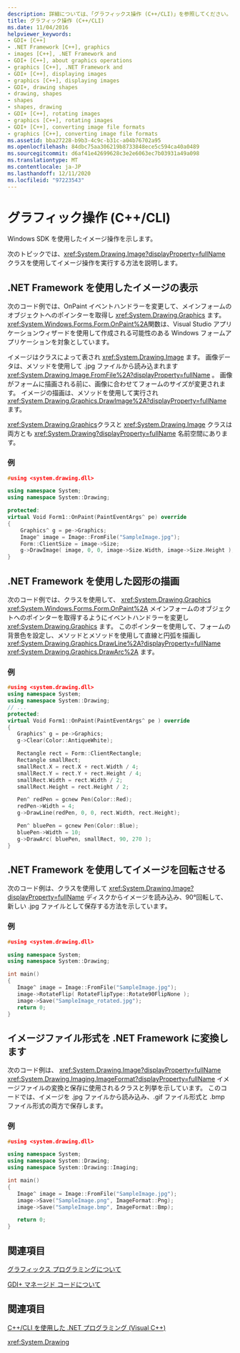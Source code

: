 ```yaml
---
description: 詳細については、「グラフィックス操作 (C++/CLI)」を参照してください。
title: グラフィック操作 (C++/CLI)
ms.date: 11/04/2016
helpviewer_keywords:
- GDI+ [C++]
- .NET Framework [C++], graphics
- images [C++], .NET Framework and
- GDI+ [C++], about graphics operations
- graphics [C++], .NET Framework and
- GDI+ [C++], displaying images
- graphics [C++], displaying images
- GDI+, drawing shapes
- drawing, shapes
- shapes
- shapes, drawing
- GDI+ [C++], rotating images
- graphics [C++], rotating images
- GDI+ [C++], converting image file formats
- graphics [C++], converting image file formats
ms.assetid: bba27228-b9b3-4c9c-b31c-a04b76702a95
ms.openlocfilehash: 84dbc75aa306219b8733848ece5c594ca40a0489
ms.sourcegitcommit: d6af41e42699628c3e2e6063ec7b03931a49a098
ms.translationtype: MT
ms.contentlocale: ja-JP
ms.lasthandoff: 12/11/2020
ms.locfileid: "97223543"
---
```

# <a name="graphics-operations-ccli"></a>グラフィック操作 (C++/CLI)

Windows SDK を使用したイメージ操作を示します。

次のトピックでは、<xref:System.Drawing.Image?displayProperty=fullName> クラスを使用してイメージ操作を実行する方法を説明します。

## <a name="display-images-with-the-net-framework"></a><a name="display"></a> .NET Framework を使用したイメージの表示

次のコード例では、OnPaint イベントハンドラーを変更して、メインフォームのオブジェクトへのポインターを取得し <xref:System.Drawing.Graphics> ます。 <xref:System.Windows.Forms.Form.OnPaint%2A>関数は、Visual Studio アプリケーションウィザードを使用して作成される可能性のある Windows フォームアプリケーションを対象としています。

イメージはクラスによって表され <xref:System.Drawing.Image> ます。 画像データは、メソッドを使用して .jpg ファイルから読み込まれます <xref:System.Drawing.Image.FromFile%2A?displayProperty=fullName> 。 画像がフォームに描画される前に、画像に合わせてフォームのサイズが変更されます。 イメージの描画は、メソッドを使用して実行され <xref:System.Drawing.Graphics.DrawImage%2A?displayProperty=fullName> ます。

<xref:System.Drawing.Graphics>クラスと <xref:System.Drawing.Image> クラスは両方とも <xref:System.Drawing?displayProperty=fullName> 名前空間にあります。

### <a name="example"></a>例

```cpp
#using <system.drawing.dll>

using namespace System;
using namespace System::Drawing;

protected:
virtual Void Form1::OnPaint(PaintEventArgs^ pe) override
{
    Graphics^ g = pe->Graphics;
    Image^ image = Image::FromFile("SampleImage.jpg");
    Form::ClientSize = image->Size;
    g->DrawImage( image, 0, 0, image->Size.Width, image->Size.Height );
}
```

## <a name="draw-shapes-with-the-net-framework"></a><a name="draw"></a> .NET Framework を使用した図形の描画

次のコード例では、クラスを使用して、 <xref:System.Drawing.Graphics> <xref:System.Windows.Forms.Form.OnPaint%2A> メインフォームのオブジェクトへのポインターを取得するようにイベントハンドラーを変更し <xref:System.Drawing.Graphics> ます。 このポインターを使用して、フォームの背景色を設定し、メソッドとメソッドを使用して直線と円弧を描画し <xref:System.Drawing.Graphics.DrawLine%2A?displayProperty=fullName> <xref:System.Drawing.Graphics.DrawArc%2A> ます。

### <a name="example"></a>例

```cpp
#using <system.drawing.dll>
using namespace System;
using namespace System::Drawing;
// ...
protected:
virtual Void Form1::OnPaint(PaintEventArgs^ pe ) override
{
   Graphics^ g = pe->Graphics;
   g->Clear(Color::AntiqueWhite);

   Rectangle rect = Form::ClientRectangle;
   Rectangle smallRect;
   smallRect.X = rect.X + rect.Width / 4;
   smallRect.Y = rect.Y + rect.Height / 4;
   smallRect.Width = rect.Width / 2;
   smallRect.Height = rect.Height / 2;

   Pen^ redPen = gcnew Pen(Color::Red);
   redPen->Width = 4;
   g->DrawLine(redPen, 0, 0, rect.Width, rect.Height);

   Pen^ bluePen = gcnew Pen(Color::Blue);
   bluePen->Width = 10;
   g->DrawArc( bluePen, smallRect, 90, 270 );
}
```

## <a name="rotate-images-with-the-net-framework"></a><a name="rotate"></a> .NET Framework を使用してイメージを回転させる

次のコード例は、クラスを使用して <xref:System.Drawing.Image?displayProperty=fullName> ディスクからイメージを読み込み、90°回転して、新しい .jpg ファイルとして保存する方法を示しています。

### <a name="example"></a>例

```cpp
#using <system.drawing.dll>

using namespace System;
using namespace System::Drawing;

int main()
{
   Image^ image = Image::FromFile("SampleImage.jpg");
   image->RotateFlip( RotateFlipType::Rotate90FlipNone );
   image->Save("SampleImage_rotated.jpg");
   return 0;
}
```

## <a name="convert-image-file-formats-with-the-net-framework"></a><a name="convert"></a> イメージファイル形式を .NET Framework に変換します

次のコード例は、 <xref:System.Drawing.Image?displayProperty=fullName> <xref:System.Drawing.Imaging.ImageFormat?displayProperty=fullName> イメージファイルの変換と保存に使用されるクラスと列挙を示しています。 このコードでは、イメージを .jpg ファイルから読み込み、.gif ファイル形式と .bmp ファイル形式の両方で保存します。

### <a name="example"></a>例

```cpp
#using <system.drawing.dll>

using namespace System;
using namespace System::Drawing;
using namespace System::Drawing::Imaging;

int main()
{
   Image^ image = Image::FromFile("SampleImage.jpg");
   image->Save("SampleImage.png", ImageFormat::Png);
   image->Save("SampleImage.bmp", ImageFormat::Bmp);

   return 0;
}
```

## <a name="related-sections"></a>関連項目

[グラフィックス プログラミングについて](/dotnet/framework/winforms/advanced/getting-started-with-graphics-programming)

[GDI+ マネージド コードについて](/dotnet/framework/winforms/advanced/about-gdi-managed-code)

## <a name="see-also"></a>関連項目

[C++/CLI を使用した .NET プログラミング (Visual C++)](../dotnet/dotnet-programming-with-cpp-cli-visual-cpp.md)

<xref:System.Drawing>

